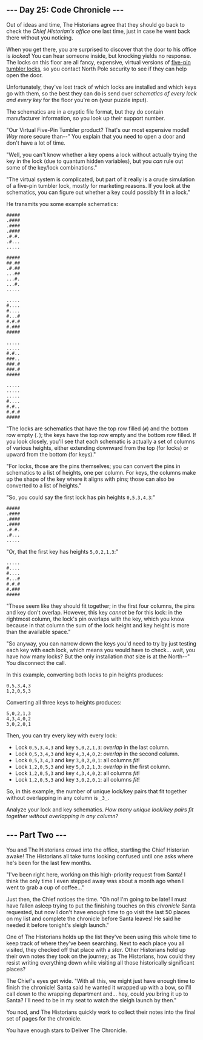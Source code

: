 ## \--- Day 25: Code Chronicle ---

Out of ideas and time, The Historians agree that they should go back to check the _Chief Historian's office_ one last time, just in case he went back there without you noticing.

When you get there, you are surprised to discover that the door to his office is _locked_! You can hear someone inside, but knocking yields no response. The locks on this floor are all fancy, expensive, virtual versions of [five-pin tumbler locks](https://en.wikipedia.org/wiki/Pin_tumbler_lock), so you contact North Pole security to see if they can help open the door.

Unfortunately, they've lost track of which locks are installed and which keys go with them, so the best they can do is send over _schematics of every lock and every key_ for the floor you're on (your puzzle input).

The schematics are in a cryptic file format, but they do contain manufacturer information, so you look up their support number.

"Our Virtual Five-Pin Tumbler product? That's our most expensive model! _Way_ more secure than--" You explain that you need to open a door and don't have a lot of time.

"Well, you can't know whether a key opens a lock without actually trying the key in the lock (due to quantum hidden variables), but you _can_ rule out some of the key/lock combinations."

"The virtual system is complicated, but part of it really is a crude simulation of a five-pin tumbler lock, mostly for marketing reasons. If you look at the schematics, you can figure out whether a key could possibly fit in a lock."

He transmits you some example schematics:

```
#####
.####
.####
.####
.#.#.
.#...
.....

#####
##.##
.#.##
...##
...#.
...#.
.....

.....
#....
#....
#...#
#.#.#
#.###
#####

.....
.....
#.#..
###..
###.#
###.#
#####

.....
.....
.....
#....
#.#..
#.#.#
#####
```

"The locks are schematics that have the top row filled (`#`) and the bottom row empty (`.`); the keys have the top row empty and the bottom row filled. If you look closely, you'll see that each schematic is actually a set of columns of various heights, either extending downward from the top (for locks) or upward from the bottom (for keys)."

"For locks, those are the pins themselves; you can convert the pins in schematics to a list of heights, one per column. For keys, the columns make up the shape of the key where it aligns with pins; those can also be converted to a list of heights."

"So, you could say the first lock has pin heights `0,5,3,4,3`:"

```
#####
.####
.####
.####
.#.#.
.#...
.....
```

"Or, that the first key has heights `5,0,2,1,3`:"

```
.....
#....
#....
#...#
#.#.#
#.###
#####
```

"These seem like they should fit together; in the first four columns, the pins and key don't overlap. However, this key _cannot_ be for this lock: in the rightmost column, the lock's pin overlaps with the key, which you know because in that column the sum of the lock height and key height is more than the available space."

"So anyway, you can narrow down the keys you'd need to try by just testing each key with each lock, which means you would have to check... wait, you have _how_ many locks? But the only installation _that_ size is at the North--" You disconnect the call.

In this example, converting both locks to pin heights produces:

```
0,5,3,4,3
1,2,0,5,3
```

Converting all three keys to heights produces:

```
5,0,2,1,3
4,3,4,0,2
3,0,2,0,1
```

Then, you can try every key with every lock:

- Lock `0,5,3,4,3` and key `5,0,2,1,3`: _overlap_ in the last column.
- Lock `0,5,3,4,3` and key `4,3,4,0,2`: _overlap_ in the second column.
- Lock `0,5,3,4,3` and key `3,0,2,0,1`: all columns _fit_!
- Lock `1,2,0,5,3` and key `5,0,2,1,3`: _overlap_ in the first column.
- Lock `1,2,0,5,3` and key `4,3,4,0,2`: all columns _fit_!
- Lock `1,2,0,5,3` and key `3,0,2,0,1`: all columns _fit_!

So, in this example, the number of unique lock/key pairs that fit together without overlapping in any column is `_3_`.

Analyze your lock and key schematics. _How many unique lock/key pairs fit together without overlapping in any column?_

## \--- Part Two ---

You and The Historians crowd into the office, startling the Chief Historian awake! The Historians all take turns looking confused until one asks where he's been for the last few months.

"I've been right here, working on this high-priority request from Santa! I think the only time I even stepped away was about a month ago when I went to grab a cup of coffee..."

Just then, the Chief notices the time. "Oh no! I'm going to be late! I must have fallen asleep trying to put the finishing touches on this _chronicle_ Santa requested, but now I don't have enough time to go visit the last 50 places on my list and complete the chronicle before Santa leaves! He said he needed it before tonight's sleigh launch."

One of The Historians holds up the list they've been using this whole time to keep track of where they've been searching. Next to each place you all visited, they checked off that place with a _star_. Other Historians hold up their own notes they took on the journey; as The Historians, how could they resist writing everything down while visiting all those historically significant places?

The Chief's eyes get wide. "With all this, we might just have enough time to finish the chronicle! Santa said he wanted it wrapped up with a bow, so I'll call down to the wrapping department and... hey, could _you_ bring it up to Santa? I'll need to be in my seat to watch the sleigh launch by then."

You nod, and The Historians quickly work to collect their notes into the final set of pages for the chronicle.

You have enough stars to Deliver The Chronicle.